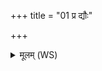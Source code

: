 +++
title = "01 प्र द्यौः"

+++
<details><summary>मूलम् (WS)</summary>

प्र द्यौः प्र पृथिवी प्रान्तरिक्षं स्वर्महत् ।  
प्रैताः समुद्रिया आपः शल्यमुच्चिच्युवुः ॥ ॥ १ ॥
</details>